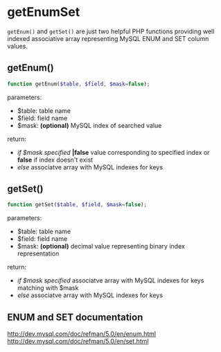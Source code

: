 # getEnumSet
`getEnum()` and `getSet()` are just two helpful PHP functions providing well indexed associative array representing MySQL ENUM and SET column values.

## getEnum()

```php
function getEnum($table, $field, $mask=false);
```

parameters:
* $table: **<string>** table name
* $field: **<string>** field name
* $mask: **<int> (optional)** MySQL index of searched value

return:
* _if $mask specified_ **<string>|false** value corresponding to specified index or **false** if index doesn't exist
* _else_ **<array>** associatve array with MySQL indexes for keys

## getSet()

```php
function getSet($table, $field, $mask=false);
```

parameters:
* $table: **<string>** table name
* $field: **<string>** field name
* $mask: **<int> (optional)** decimal value representing binary index representation

return:
* _if $mask specified_ **<array>** associatve array with MySQL indexes for keys matching with $mask
* _else_ **<array>** associatve array with MySQL indexes for keys

## ENUM and SET documentation
http://dev.mysql.com/doc/refman/5.0/en/enum.html
http://dev.mysql.com/doc/refman/5.0/en/set.html